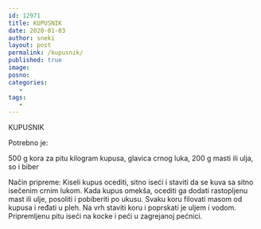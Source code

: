 ```yaml
---
id: 12971
title: KUPUSNIK
date: 2020-01-03
author: sneki
layout: post
permalink: /kupusnik/
published: true
image: 
posno: 
categories:
   -
tags:
   -
---
```

 

KUPUSNIK

Potrebno je:

500 g kora za pitu
kilogram kupusa,
glavica crnog luka,
200 g masti ili ulja,
so i biber

Način pripreme:
Kiseli kupus ocediti, sitno iseći i staviti da se
kuva sa sitno isečenim crnim lukom. Kada kupus omekša,
ocediti ga dodati rastopljenu mast ili ulje, posoliti i
pobiberiti po ukusu. Svaku koru filovati masom od
kupusa i ređati u pleh. Na vrh staviti koru i poprskati
je uljem i vodom. Pripremljenu pitu iseći na kocke i peći
u zagrejanoj pećnici.

 
  

